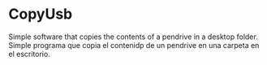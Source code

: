 # CopyUsb
Simple software that copies the contents of a pendrive in a desktop folder. Simple programa que copia el contenidp de un pendrive en una carpeta en el escritorio.

